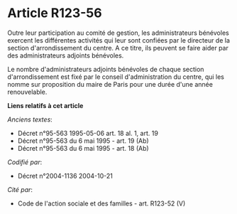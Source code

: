 # Article R123-56

Outre leur participation au comité de gestion, les administrateurs bénévoles exercent les différentes activités qui leur sont
confiées par le directeur de la section d'arrondissement du centre. A ce titre, ils peuvent se faire aider par des
administrateurs adjoints bénévoles.

Le nombre d'administrateurs adjoints bénévoles de chaque section d'arrondissement est fixé par le conseil d'administration du
centre, qui les nomme sur proposition du maire de Paris pour une durée d'une année renouvelable.

**Liens relatifs à cet article**

_Anciens textes_:

  - Décret n°95-563 1995-05-06 art. 18 al. 1, art. 19
  - Décret n°95-563 du 6 mai 1995 - art. 19 (Ab)
  - Décret n°95-563 du 6 mai 1995 - art. 18 (Ab)

_Codifié par_:

  - Décret n°2004-1136 2004-10-21

_Cité par_:

  - Code de l'action sociale et des familles - art. R123-52 (V)
